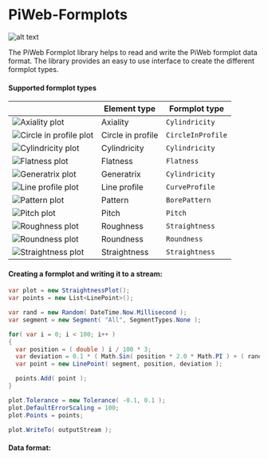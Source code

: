 [logo]: https://github.com/ZEISS-PiWeb/PiWeb-Formplots/blob/master/docs/gfx/Logo.png "PiWeb Logo"
[axiality]: https://github.com/ZEISS-PiWeb/PiWeb-Formplots/blob/master/docs/gfx/32px/AxialityplotElement.png "Axiality plot"
[pattern]: https://github.com/ZEISS-PiWeb/PiWeb-Formplots/blob/master/docs/gfx/32px/BorepatternplotElement.png "Pattern plot"
[roundness]: https://github.com/ZEISS-PiWeb/PiWeb-Formplots/blob/master/docs/gfx/32px/CircleplotElement.png "Roundness plot"
[circleinprofile]: https://github.com/ZEISS-PiWeb/PiWeb-Formplots/blob/master/docs/gfx/32px/CircleprofileplotElement.png "Circle in profile plot"
[lineprofile]: https://github.com/ZEISS-PiWeb/PiWeb-Formplots/blob/master/docs/gfx/32px/CurveplotElement.png "Line profile plot"
[cylindricity]: https://github.com/ZEISS-PiWeb/PiWeb-Formplots/blob/master/docs/gfx/32px/CylinderplotElement.png "Cylindricity plot"
[straightness]: https://github.com/ZEISS-PiWeb/PiWeb-Formplots/blob/master/docs/gfx/32px/LineplotElement.png "Straightness plot"
[pitch]: https://github.com/ZEISS-PiWeb/PiWeb-Formplots/blob/master/docs/gfx/32px/PitchplotElement.png "Pitch plot"
[flatness]: https://github.com/ZEISS-PiWeb/PiWeb-Formplots/blob/master/docs/gfx/32px/PlaneplotElement.png "Flatness plot"
[roughness]: https://github.com/ZEISS-PiWeb/PiWeb-Formplots/blob/master/docs/gfx/32px/RoughnessplotElement.png "Roughness plot"
[generatrix]: https://github.com/ZEISS-PiWeb/PiWeb-Formplots/blob/master/docs/gfx/32px/SurfaceLineplotElement.png "Generatrix plot"


PiWeb-Formplots
=========

![alt text][logo]

The PiWeb Formplot library helps to read and write the PiWeb formplot data format. The library provides an easy to use interface to create the different formplot types.

#### Supported formplot types



|  |Element type | Formplot type |
|---|------------- |-------------| 
| ![][axiality]| Axiality | `Cylindricity` |
| ![][circleinprofile]| Circle in profile | `CircleInProfile` |  
| ![][cylindricity]| Cylindricity |  `Cylindricity` | 
| ![][flatness]| Flatness |  `Flatness` | 
| ![][generatrix]| Generatrix |  `Cylindricity` | 
| ![][lineprofile]| Line profile |  `CurveProfile` | 
| ![][pattern]| Pattern |  `BorePattern` | 
| ![][pitch]| Pitch |  `Pitch` | 
| ![][roughness]| Roughness |  `Straightness` | 
| ![][roundness]| Roundness |  `Roundness` | 
| ![][straightness]| Straightness |  `Straightness` | 

#### Creating a formplot and writing it to a stream:

```cs
var plot = new StraightnessPlot();
var points = new List<LinePoint>();

var rand = new Random( DateTime.Now.Millisecond );
var segment = new Segment( "All", SegmentTypes.None );

for( var i = 0; i < 100; i++ )
{
  var position = ( double ) i / 100 * 3;
  var deviation = 0.1 * ( Math.Sin( position * 2.0 * Math.PI ) + ( rand.NextDouble() - 0.5 ) * 0.5 );
  var point = new LinePoint( segment, position, deviation );

  points.Add( point );
}

plot.Tolerance = new Tolerance( -0.1, 0.1 );
plot.DefaultErrorScaling = 100;
plot.Points = points;

plot.WriteTo( outputStream );
```


#### Data format:
